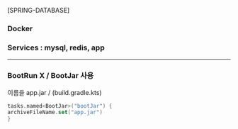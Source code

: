 [SPRING-DATABASE]

### Docker
### Services : mysql, redis, app  
  

---
### BootRun X / BootJar 사용
이름을 app.jar / (build.gradle.kts)
```kotlin
tasks.named<BootJar>("bootJar") {
archiveFileName.set("app.jar")
}
```